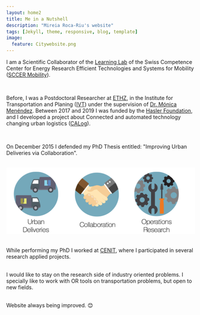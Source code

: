 ```yaml
---
layout: home2
title: Me in a Nutshell
description: "Mireia Roca-Riu's website"
tags: [Jekyll, theme, responsive, blog, template]
image:
  feature: Citywebsite.png
---
```


I am a Scientific Collaborator of the [Learning Lab](https://www.sccer-mobility.ch/capacity-areas/Learning-Lab/) of the Swiss Competence Center for Energy Research Efficient Technologies and Systems for Mobility ([SCCER Mobility](https://www.sccer-mobility.ch/)).

<br/>

Before, I was a Postdoctoral Researcher at [ETHZ](https://www.ethz.ch/en.html), in the Institute for Transportation and Planing ([IVT](http://www.ivt.ethz.ch/index_EN)) under the supervision of [Dr. Mónica Menéndez](http://www.ivt.ethz.ch/people/mmenendez/index_EN). 
Between 2017 and 2019 I was funded by the [Hasler Foundation](https://haslerstiftung.ch/), and I developed a project about Connected and automated technology changing urban logistics ([CALog](https://www.ivt.ethz.ch/en/svt/projects/calog.html)).

<br/>

On December 2015 I defended my PhD Thesis entitled: "Improving Urban Deliveries via Collaboration".
<br/>
<br/>

![alt text](/images/Tesis.png "Scheme Thesis") <br/>
<br/>


While performing my PhD I worked at [CENIT](http://www.cenit.es/), where I participated in several research applied projects.<br/>
<br/>

I would like to stay on the research side of industry oriented problems.
I specially like to work with OR tools on transportation problems, but open to new fields. <br/>
<br/>

Website always being improved. 😊

